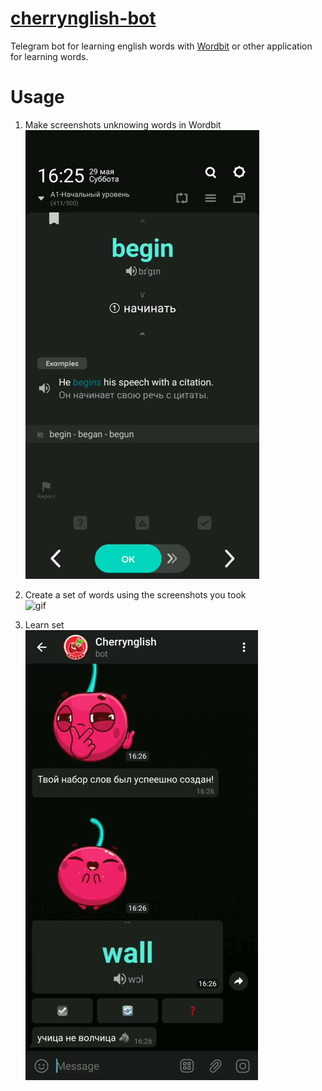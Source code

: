# [cherrynglish-bot](https://t.me/cherrynglish_bot)
Telegram bot for learning english words with [Wordbit](https://play.google.com/store/apps/details?id=net.wordbit.enru&hl=ru&gl=US) or other application for learning words.

# Usage
1. Make screenshots unknowing words in Wordbit <br />
![gif](/docs/make_screenshots.gif)

2. Create a set of words using the screenshots you took <br />
![gif](/docs/create_set.gif)

3. Learn set <br />
![gif](/docs/learn_set.gif)

